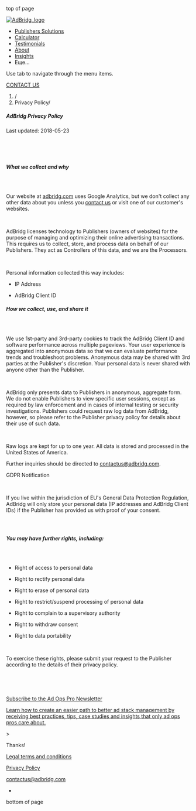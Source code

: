 top of page

[![AdBridg_logo](https://static.wixstatic.com/media/b723fc_0a7cbdf6f63f45d3a62cd17b9430556e~mv2.png/v1/fill/w_246,h_50,al_c,q_85,usm_0.66_1.00_0.01,enc_auto/AdBridg_IDworkingart1_%D0%BB%D0%BE%D0%B3%D0%BE%D1%82%D0%B8%D0%BF.png)](https://www.adbridg.com/)

* [Publishers Solutions](https://www.adbridg.com/)
* [Calculator](https://www.adbridg.com/)
* [Testimonials](https://www.adbridg.com/)
* [About](https://www.adbridg.com/)
* [Insights](https://www.adbridg.com/)
* Еще...
    

Use tab to navigate through the menu items.

[CONTACT US](https://www.adbridg.com/)

1. [](https://www.adbridg.com/)/
2. Privacy Policy/

##### AdBridg Privacy Policy

Last updated: 2018-05-23

​

​

##### What we collect and why

##### ​

Our website at [adbridg.com](http://adbridg.com/) uses Google Analytics, but we don't collect any other data about you unless you [contact us](http://adbridg.com/contact/) or visit one of our customer's websites.

​

AdBridg licenses technology to Publishers (owners of websites) for the purpose of managing and optimizing their online advertising transactions. This requires us to collect, store, and process data on behalf of our Publishers. They act as Controllers of this data, and we are the Processors.

​

Personal information collected this way includes:

* IP Address
    
* AdBridg Client ID
    

##### How we collect, use, and share it

##### ​

We use 1st-party and 3rd-party cookies to track the AdBridg Client ID and software performance across multiple pageviews. Your user experience is aggregated into anonymous data so that we can evaluate performance trends and troubleshoot problems. Anonymous data may be shared with 3rd parties at the Publisher's discretion. Your personal data is never shared with anyone other than the Publisher.

​

AdBridg only presents data to Publishers in anonymous, aggregate form. We do not enable Publishers to view specific user sessions, except as required by law enforcement and in cases of internal testing or security investigations. Publishers could request raw log data from AdBridg, however, so please refer to the Publisher privacy policy for details about their use of such data.

​

Raw logs are kept for up to one year. All data is stored and processed in the United States of America.

Further inquiries should be directed to [contactus@adbridg.com](mailto:contactus@adbridg.com).

GDPR Notification

​

If you live within the jurisdiction of EU's General Data Protection Regulation, AdBridg will only store your personal data (IP addresses and AdBridg Client IDs) if the Publisher has provided us with proof of your consent.

##### ​

##### You may have further rights, including:

##### ​

* Right of access to personal data
    
* Right to rectify personal data
    
* Right to erase of personal data
    
* Right to restrict/suspend processing of personal data
    
* Right to complain to a supervisory authority
    
* Right to withdraw consent
    
* Right to data portability
    

​

To exercise these rights, please submit your request to the Publisher according to the details of their privacy policy.

​

​

[Subscribe to the Ad Ops Pro Newsletter](mailto:contactus@adbridg.com)

[Learn how to create an easier path to better ad stack management by receiving best practices, tips, case studies and insights that only ad ops pros care about.](mailto:contactus@adbridg.com)

\>

Thanks!

[Legal terms and conditions](https://www.adbridg.com/legal-terms-and-conditions)

[Privacy Policy](https://www.adbridg.com/privacy-policy)

[contactus@adbridg.com](mailto:contactus@adbridg.com)

* [](https://www.linkedin.com/company/adbridg)

bottom of page